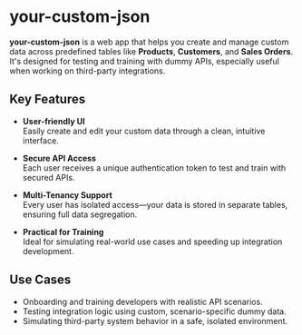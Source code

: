 # your-custom-json

**your-custom-json** is a web app that helps you create and manage custom data across predefined tables like **Products**, **Customers**, and **Sales Orders**. It's designed for testing and training with dummy APIs, especially useful when working on third-party integrations.

## Key Features

- **User-friendly UI**  
  Easily create and edit your custom data through a clean, intuitive interface.

- **Secure API Access**  
  Each user receives a unique authentication token to test and train with secured APIs.

- **Multi-Tenancy Support**  
  Every user has isolated access—your data is stored in separate tables, ensuring full data segregation.

- **Practical for Training**  
  Ideal for simulating real-world use cases and speeding up integration development.

## Use Cases

- Onboarding and training developers with realistic API scenarios.
- Testing integration logic using custom, scenario-specific dummy data.
- Simulating third-party system behavior in a safe, isolated environment.
